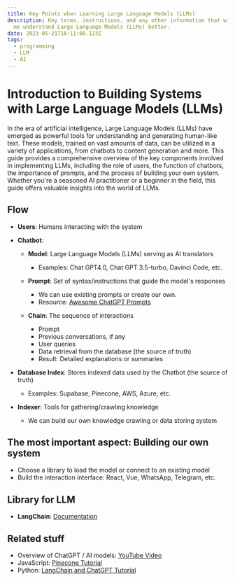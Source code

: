 ```yaml
---
title: Key Points when Learning Large Language Models (LLMs)
description: Key terms, instructions, and any other information that will help
  me understand Large Language Models (LLMs) better.
date: 2023-05-21T16:11:08.123Z
tags:
  - programming
  - LLM
  - AI
---
```

# Introduction to Building Systems with Large Language Models (LLMs)

In the era of artificial intelligence, Large Language Models (LLMs) have emerged as powerful tools for understanding and generating human-like text. These models, trained on vast amounts of data, can be utilized in a variety of applications, from chatbots to content generation and more. This guide provides a comprehensive overview of the key components involved in implementing LLMs, including the role of users, the function of chatbots, the importance of prompts, and the process of building your own system. Whether you're a seasoned AI practitioner or a beginner in the field, this guide offers valuable insights into the world of LLMs.

## Flow

* **Users**: Humans interacting with the system
* **Chatbot**:

  * **Model**: Large Language Models (LLMs) serving as AI translators

    * Examples: Chat GPT4.0, Chat GPT 3.5-turbo, Davinci Code, etc.
  * **Prompt**: Set of syntax/instructions that guide the model's responses

    * We can use existing prompts or create our own.
    * Resource: [Awesome ChatGPT Prompts](https://github.com/f/awesome-chatgpt-prompts)
  * **Chain**: The sequence of interactions

    * Prompt
    * Previous conversations, if any
    * User queries
    * Data retrieval from the database (the source of truth)
    * Result: Detailed explanations or summaries
* **Database Index**: Stores indexed data used by the Chatbot (the source of truth)

  * Examples: Supabase, Pinecone, AWS, Azure, etc.
* **Indexer**: Tools for gathering/crawling knowledge

  * We can build our own knowledge crawling or data storing system

## The most important aspect: Building our own system

* Choose a library to load the model or connect to an existing model
* Build the interaction interface: React, Vue, WhatsApp, Telegram, etc.

## Library for LLM

* **LangChain**: [Documentation](https://python.langchain.com/en/latest/modules/chains/how_to_guides.html)

## Related stuff

* Overview of ChatGPT / AI models: [YouTube Video](https://www.youtube.com/watch?v=WVct5y3hBEg)
* JavaScript: [Pinecone Tutorial](https://www.pinecone.io/learn/javascript-chatbot/)
* Python: [LangChain and ChatGPT Tutorial](https://blog.futuresmart.ai/building-chatbot-using-langchain-and-chatgpt)
